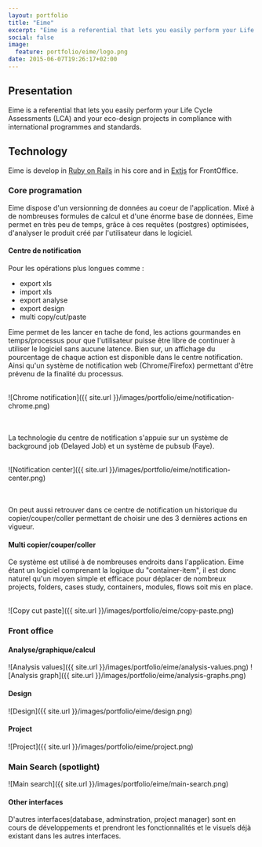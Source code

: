 ```yaml
---
layout: portfolio
title: "Eime"
excerpt: "Eime is a referential that lets you easily perform your Life Cycle Assessments (LCA) and your eco-design projects in compliance with international programmes and standards."
social: false
image:
  feature: portfolio/eime/logo.png
date: 2015-06-07T19:26:17+02:00
---
```



## Presentation

Eime is a referential that lets you easily perform your Life Cycle Assessments (LCA)
and your eco-design projects in compliance with international programmes and standards.

## Technology

Eime is develop in [Ruby on Rails](http://rubyonrails.org/) in his core and in [Extjs](http://www.sencha.com/products/extjs/) for FrontOffice.

### Core programation

Eime dispose d'un versionning de données au coeur de l'application. Mixé à de
nombreuses formules de calcul et d'une énorme base de données, Eime permet en très
peu de temps, grâce à ces requêtes (postgres) optimisées, d'analyser le produit
créé par l'utilisateur dans le logiciel.

#### Centre de notification

Pour les opérations plus longues comme :

- export xls
- import xls
- export analyse
- export design
- multi copy/cut/paste

Eime permet de les lancer en tache de fond, les actions gourmandes en
temps/processus pour que l'utilisateur puisse être libre de continuer à utiliser
le logiciel sans aucune latence. Bien sur, un affichage du pourcentage de chaque
action est disponible dans le centre notification. Ainsi qu'un système de
notification web (Chrome/Firefox) permettant d'être prévenu de la finalité du
processus.
<br/>
<br/>

![Chrome notification]({{ site.url }}/images/portfolio/eime/notification-chrome.png)

<br/>
<br/>
La technologie du centre de notification s'appuie sur un système de background
job (Delayed Job) et un système de pubsub (Faye).
<br/>
<br/>

![Notification center]({{ site.url }}/images/portfolio/eime/notification-center.png)

<br/>
<br/>
On peut aussi retrouver dans ce centre de notification un historique du
copier/couper/coller permettant de choisir une des 3 dernières actions en
vigueur.

#### Multi copier/couper/coller

Ce système est utilisé à de nombreuses endroits dans l'application.
Eime étant un logiciel comprenant la logique du "container-item", il est donc
naturel qu'un moyen simple et efficace pour déplacer de nombreux projects,
folders, cases study, containers, modules, flows soit mis en place.

<br/>
![Copy cut paste]({{ site.url }}/images/portfolio/eime/copy-paste.png)


### Front office

#### Analyse/graphique/calcul

![Analysis values]({{ site.url }}/images/portfolio/eime/analysis-values.png)
![Analysis graph]({{ site.url }}/images/portfolio/eime/analysis-graphs.png)

#### Design
![Design]({{ site.url }}/images/portfolio/eime/design.png)

#### Project
![Project]({{ site.url }}/images/portfolio/eime/project.png)

### Main Search (spotlight)
![Main search]({{ site.url }}/images/portfolio/eime/main-search.png)

#### Other interfaces

D'autres interfaces(database, adminstration, project manager) sont en cours de
développements et prendront les fonctionnalités et le visuels déjà existant dans
les autres interfaces.





